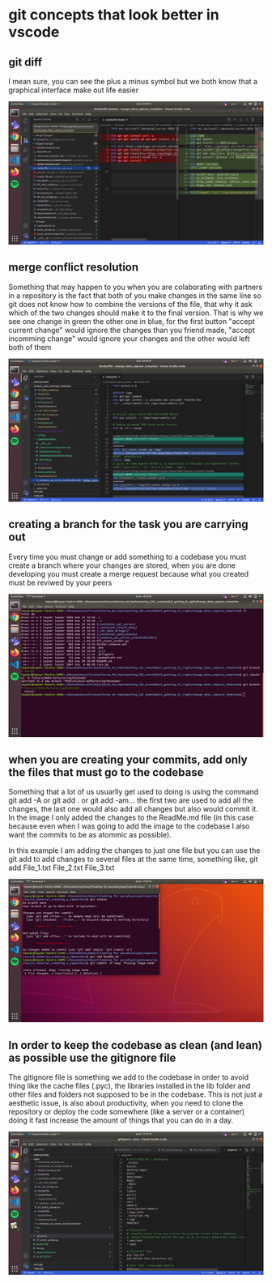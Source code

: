 # git concepts that  look better in vscode

## git diff

I mean sure, you can see the plus a minus symbol but we both know that a graphical interface make out life easier

![Image](img/gitDiff.png "git Diff command image")

## merge conflict resolution

Something that may happen to you when you are colaborating with partners in a repository is the fact that both of you make changes in the same line so git does not know how to combine the versions of the file, that why it ask which of the two changes should make it to the final version. That is why we see one change in green the other one in blue, for the first button "accept current change" would ignore the changes than you friend made, "accept incomming change" would ignore your changes and the other would left both of them

![Image](img/mergeConflictResolution.png "merge conflict resolution command image")

## creating a branch for the task you are carrying out

Every time you must change or add something to a codebase you must create a branch where your changes are stored, when you are done developing you must create a merge request because what you created must be reviwed by your peers

![Image](img/gitCheckOutB.png "git checkout b command image")

## when you are creating your commits, add only the files that must go to the codebase 

Something that a lot of us usuarlly get used to doing is using the command git add -A or git add . or git add -am... the first two are used to add all the changes, the last one would also add all changes but also would commit it. In the image I only added the changes to the ReadMe.md file (in this case because even when I was going to add the image to the codebase I also want the commits to be as atommic as possible).

In this example I am adding the changes to just one file but you can use the git add to add changes to several files at the same time, something like, git add File_1.txt File_2.txt File_3.txt  

![Image](img/gitAddOnlyFilesYouNeed.png "git add only what you need command image")

## In order to keep the codebase as clean (and lean) as possible use the gitignore file

The gitignore file is something we add to the codebase in order to avoid thing like the cache files (.pyc), the libraries installed in the lib folder and other files and folders not supposed to be in the codebase. This is not just a aesthetic issue, is also about productivity, when you need to clone the repository or deploy the code somewhere (like a server or a container) doing it fast increase the amount of things that you can do in a day.

![Image](img/gitignoreFile.png "gitignore File command image")